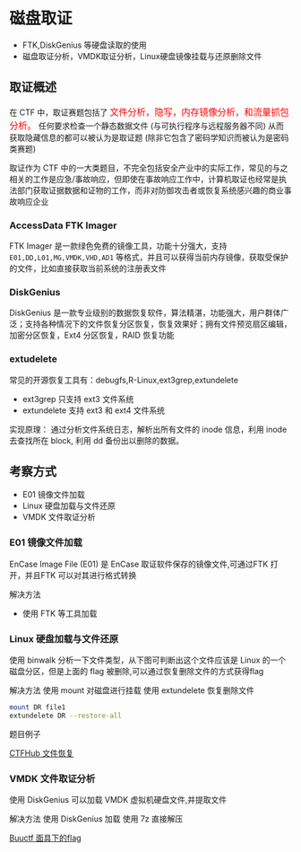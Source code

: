 # 磁盘取证

+ FTK,DiskGenius 等硬盘读取的使用
+ 磁盘取证分析，VMDK取证分析，Linux硬盘镜像挂载与还原删除文件

## 取证概述

在 CTF 中，取证赛题包括了 <font color="red" face=Monaco size=3> 文件分析，隐写，内存镜像分析，和流量抓包分析。 </font> 任何要求检查一个静态数据文件 (与可执行程序与远程服务器不同) 从而获取隐藏信息的都可以被认为是取证题 (除非它包含了密码学知识而被认为是密码类赛题)

取证作为 CTF 中的一大类题目，不完全包括安全产业中的实际工作，常见的与之相关的工作是应急/事故响应，但即使在事故响应工作中，计算机取证也经常是执法部门获取证据数据和证物的工作，而非对防御攻击者或恢复系统感兴趣的商业事故响应企业


### AccessData FTK Imager

FTK Imager 是一款绿色免费的镜像工具，功能十分强大，支持 `E01,DD,L01,MG,VMDK,VHD,AD1` 等格式，并且可以获得当前内存镜像，获取受保护的文件，比如直接获取当前系统的注册表文件


### DiskGenius
DiskGenius 是一款专业级别的数据恢复软件，算法精湛，功能强大，用户群体广泛；支持各种情况下的文件恢复分区恢复，恢复效果好；拥有文件预览扇区编辑，加密分区恢复，Ext4 分区恢复，RAID 恢复功能

### extudelete

常见的开源恢复工具有：debugfs,R-Linux,ext3grep,extundelete
+ ext3grep 只支持 ext3 文件系统
+ extundelete 支持 ext3 和 ext4 文件系统

实现原理： 通过分析文件系统日志，解析出所有文件的 inode 信息，利用 inode 去查找所在 block, 利用 dd 备份出以删除的数据。


## 考察方式
+ E01 镜像文件加载
+ Linux 硬盘加载与文件还原
+ VMDK 文件取证分析

### E01 镜像文件加载

EnCase Image File (E01) 是 EnCase 取证软件保存的镜像文件,可通过FTK 打开，并且FTK 可以对其进行格式转换

解决方法
+ 使用 FTK 等工具加载


### Linux 硬盘加载与文件还原

使用 binwalk 分析一下文件类型，从下图可判断出这个文件应该是 Linux 的一个磁盘分区，但是上面的 flag 被删除,可以通过恢复删除文件的方式获得flag


解决方法
使用 mount 对磁盘进行挂载
使用 extundelete 恢复删除文件

```bash
mount DR file1
extundelete DR --restore-all
```
题目例子

[CTFHub 文件恢复]()

### VMDK 文件取证分析

使用 DiskGenius 可以加载 VMDK 虚拟机硬盘文件,并提取文件

解决方法
使用 DiskGenius 加载
使用 7z 直接解压

[Buuctf 面具下的flag](./disk_forensics.assets/mianju.jpg)



